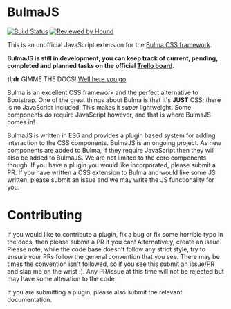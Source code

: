 BulmaJS
========
[![Build Status](https://travis-ci.org/VizuaaLOG/BulmaJS.svg?branch=master)](https://travis-ci.org/VizuaaLOG/BulmaJS)
[![Reviewed by Hound](https://img.shields.io/badge/Reviewed_by-Hound-8E64B0.svg)](https://houndci.com)

This is an unofficial JavaScript extension for the [Bulma CSS framework](http://bulma.io).

**BulmaJS is still in development, you can keep track of current, pending, completed and planned tasks on the official [Trello board](https://trello.com/b/XS93oQNi/bulmajs).**

**tl;dr**
GIMME THE DOCS! [Well here you go](https://bulmajs.tomerbe.co.uk/).

Bulma is an excellent CSS framework and the perfect alternative to Bootstrap. One of the great things about Bulma is that it's **JUST** CSS; there is no JavaScript included. This makes it *super* lightweight. Some components *do* require JavaScript however, and that is where BulmaJS comes in!

BulmaJS is written in ES6 and provides a plugin based system for adding interaction to the CSS components. BulmaJS is an ongoing project. As new components are added to Bulma, if they require JavaScript then they will also be added to BulmaJS. We are not limited to the core components though. If you have a plugin you would like incorporated, please submit a PR. If you have written a CSS extension to Bulma and would like some JS written, please submit an issue and we may write the JS functionality for you.

# Contributing
If you would like to contribute a plugin, fix a bug or fix some horrible typo in the docs, then please submit a PR if you can! Alternatively, create an issue. Please note, while the code base doesn't follow any strict style, try to ensure your PRs follow the general convention that you see. There may be times the convention isn't followed, so if you see this submit an issue/PR and slap me on the wrist :). Any PR/issue at this time will not be rejected but may have some alteration to the code.

If you are submitting a plugin, please also submit the relevant documentation.
